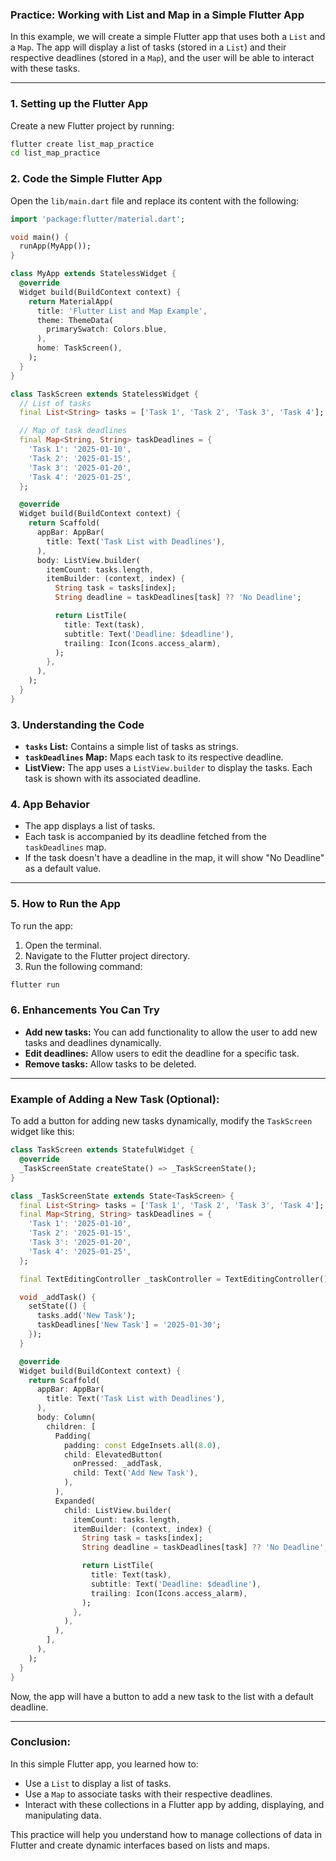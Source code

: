 ### Practice: Working with List and Map in a Simple Flutter App

In this example, we will create a simple Flutter app that uses both a `List` and a `Map`. The app will display a list of tasks (stored in a `List`) and their respective deadlines (stored in a `Map`), and the user will be able to interact with these tasks.

---

### 1. **Setting up the Flutter App**

Create a new Flutter project by running:
```bash
flutter create list_map_practice
cd list_map_practice
```

### 2. **Code the Simple Flutter App**

Open the `lib/main.dart` file and replace its content with the following:

```dart
import 'package:flutter/material.dart';

void main() {
  runApp(MyApp());
}

class MyApp extends StatelessWidget {
  @override
  Widget build(BuildContext context) {
    return MaterialApp(
      title: 'Flutter List and Map Example',
      theme: ThemeData(
        primarySwatch: Colors.blue,
      ),
      home: TaskScreen(),
    );
  }
}

class TaskScreen extends StatelessWidget {
  // List of tasks
  final List<String> tasks = ['Task 1', 'Task 2', 'Task 3', 'Task 4'];

  // Map of task deadlines
  final Map<String, String> taskDeadlines = {
    'Task 1': '2025-01-10',
    'Task 2': '2025-01-15',
    'Task 3': '2025-01-20',
    'Task 4': '2025-01-25',
  };

  @override
  Widget build(BuildContext context) {
    return Scaffold(
      appBar: AppBar(
        title: Text('Task List with Deadlines'),
      ),
      body: ListView.builder(
        itemCount: tasks.length,
        itemBuilder: (context, index) {
          String task = tasks[index];
          String deadline = taskDeadlines[task] ?? 'No Deadline';

          return ListTile(
            title: Text(task),
            subtitle: Text('Deadline: $deadline'),
            trailing: Icon(Icons.access_alarm),
          );
        },
      ),
    );
  }
}
```

### 3. **Understanding the Code**

- **`tasks` List:** Contains a simple list of tasks as strings.
- **`taskDeadlines` Map:** Maps each task to its respective deadline.
- **ListView:** The app uses a `ListView.builder` to display the tasks. Each task is shown with its associated deadline.

### 4. **App Behavior**
- The app displays a list of tasks.
- Each task is accompanied by its deadline fetched from the `taskDeadlines` map.
- If the task doesn't have a deadline in the map, it will show "No Deadline" as a default value.

---

### 5. **How to Run the App**

To run the app:
1. Open the terminal.
2. Navigate to the Flutter project directory.
3. Run the following command:
```bash
flutter run
```

### 6. **Enhancements You Can Try**

- **Add new tasks:** You can add functionality to allow the user to add new tasks and deadlines dynamically.
- **Edit deadlines:** Allow users to edit the deadline for a specific task.
- **Remove tasks:** Allow tasks to be deleted.

---

### Example of Adding a New Task (Optional):

To add a button for adding new tasks dynamically, modify the `TaskScreen` widget like this:

```dart
class TaskScreen extends StatefulWidget {
  @override
  _TaskScreenState createState() => _TaskScreenState();
}

class _TaskScreenState extends State<TaskScreen> {
  final List<String> tasks = ['Task 1', 'Task 2', 'Task 3', 'Task 4'];
  final Map<String, String> taskDeadlines = {
    'Task 1': '2025-01-10',
    'Task 2': '2025-01-15',
    'Task 3': '2025-01-20',
    'Task 4': '2025-01-25',
  };

  final TextEditingController _taskController = TextEditingController();

  void _addTask() {
    setState(() {
      tasks.add('New Task');
      taskDeadlines['New Task'] = '2025-01-30';
    });
  }

  @override
  Widget build(BuildContext context) {
    return Scaffold(
      appBar: AppBar(
        title: Text('Task List with Deadlines'),
      ),
      body: Column(
        children: [
          Padding(
            padding: const EdgeInsets.all(8.0),
            child: ElevatedButton(
              onPressed: _addTask,
              child: Text('Add New Task'),
            ),
          ),
          Expanded(
            child: ListView.builder(
              itemCount: tasks.length,
              itemBuilder: (context, index) {
                String task = tasks[index];
                String deadline = taskDeadlines[task] ?? 'No Deadline';

                return ListTile(
                  title: Text(task),
                  subtitle: Text('Deadline: $deadline'),
                  trailing: Icon(Icons.access_alarm),
                );
              },
            ),
          ),
        ],
      ),
    );
  }
}
```

Now, the app will have a button to add a new task to the list with a default deadline.

---

### Conclusion:

In this simple Flutter app, you learned how to:
- Use a `List` to display a list of tasks.
- Use a `Map` to associate tasks with their respective deadlines.
- Interact with these collections in a Flutter app by adding, displaying, and manipulating data.

This practice will help you understand how to manage collections of data in Flutter and create dynamic interfaces based on lists and maps.
